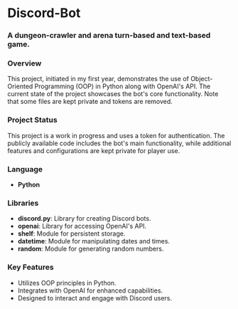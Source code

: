 # Discord-Bot
### A dungeon-crawler and arena turn-based and text-based game.

### Overview
This project, initiated in my first year, demonstrates the use of Object-Oriented Programming (OOP) in Python along with OpenAI's API. The current state of the project showcases the bot's core functionality. Note that some files are kept private and tokens are removed.

### Project Status
This project is a work in progress and uses a token for authentication. The publicly available code includes the bot's main functionality, while additional features and configurations are kept private for player use.

### Language
- **Python**

### Libraries
- **discord.py**: Library for creating Discord bots.
- **openai**: Library for accessing OpenAI's API.
- **shelf**: Module for persistent storage.
- **datetime**: Module for manipulating dates and times.
- **random**: Module for generating random numbers.

### Key Features
- Utilizes OOP principles in Python.
- Integrates with OpenAI for enhanced capabilities.
- Designed to interact and engage with Discord users.

